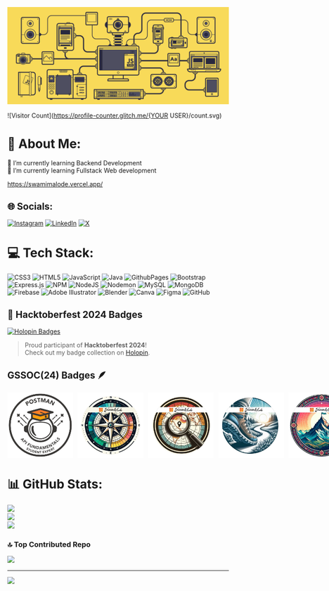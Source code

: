 
![Swamimalode Github](github.gif)

![Visitor Count](https://profile-counter.glitch.me/{YOUR USER}/count.svg)


# 💫 About Me:
🔭 I’m currently learning Backend Development<br>🌱 I’m currently learning Fullstack Web development<br>

https://swamimalode.vercel.app/
 
## 🌐 Socials:
[![Instagram](https://img.shields.io/badge/Instagram-%23E4405F.svg?logo=Instagram&logoColor=white)](https://instagram.com/srm_2004_) [![LinkedIn](https://img.shields.io/badge/LinkedIn-%230077B5.svg?logo=linkedin&logoColor=white)](https://linkedin.com/in/swamimalode) [![X](https://img.shields.io/badge/X-black.svg?logo=X&logoColor=white)](https://x.com/SwamiMalode) 

# 💻 Tech Stack:
![CSS3](https://img.shields.io/badge/css3-%231572B6.svg?style=for-the-badge&logo=css3&logoColor=white) ![HTML5](https://img.shields.io/badge/html5-%23E34F26.svg?style=for-the-badge&logo=html5&logoColor=white) ![JavaScript](https://img.shields.io/badge/javascript-%23323330.svg?style=for-the-badge&logo=javascript&logoColor=%23F7DF1E) ![Java](https://img.shields.io/badge/java-%23ED8B00.svg?style=for-the-badge&logo=openjdk&logoColor=white) ![GithubPages](https://img.shields.io/badge/github%20pages-121013?style=for-the-badge&logo=github&logoColor=white) ![Bootstrap](https://img.shields.io/badge/bootstrap-%238511FA.svg?style=for-the-badge&logo=bootstrap&logoColor=white) ![Express.js](https://img.shields.io/badge/express.js-%23404d59.svg?style=for-the-badge&logo=express&logoColor=%2361DAFB) ![NPM](https://img.shields.io/badge/NPM-%23CB3837.svg?style=for-the-badge&logo=npm&logoColor=white) ![NodeJS](https://img.shields.io/badge/node.js-6DA55F?style=for-the-badge&logo=node.js&logoColor=white) ![Nodemon](https://img.shields.io/badge/NODEMON-%23323330.svg?style=for-the-badge&logo=nodemon&logoColor=%BBDEAD) ![MySQL](https://img.shields.io/badge/mysql-4479A1.svg?style=for-the-badge&logo=mysql&logoColor=white) ![MongoDB](https://img.shields.io/badge/MongoDB-%234ea94b.svg?style=for-the-badge&logo=mongodb&logoColor=white) ![Firebase](https://img.shields.io/badge/firebase-a08021?style=for-the-badge&logo=firebase&logoColor=ffcd34) ![Adobe Illustrator](https://img.shields.io/badge/adobe%20illustrator-%23FF9A00.svg?style=for-the-badge&logo=adobe%20illustrator&logoColor=white) ![Blender](https://img.shields.io/badge/blender-%23F5792A.svg?style=for-the-badge&logo=blender&logoColor=white) ![Canva](https://img.shields.io/badge/Canva-%2300C4CC.svg?style=for-the-badge&logo=Canva&logoColor=white) ![Figma](https://img.shields.io/badge/figma-%23F24E1E.svg?style=for-the-badge&logo=figma&logoColor=white) ![GitHub](https://img.shields.io/badge/github-%23121011.svg?style=for-the-badge&logo=github&logoColor=white)



## 🎉 Hacktoberfest 2024 Badges

[![Holopin Badges](https://holopin.me/swamimalode07)](https://holopin.io/@swamimalode07)

> Proud participant of **Hacktoberfest 2024**!  
> Check out my badge collection on [Holopin](https://holopin.io/@swamimalode07).

## GSSOC(24) Badges 🪶
<div style='display:flex; align-items:center; gap: 10px;' align='center'>
  <img src="postman (1).png" width="150px" height="150px" />
  <img src="11.png" width="150px" height="150px" />
  <img src="22.png" width="150px" height="150px" />
  <img src="33.png" width="150px" height="150px" />
  <img src="44.png" width="150px" height="150px" />
  <img src="55.png" width="150px" height="150px" />
</div>



# 📊 GitHub Stats:
![](https://github-readme-stats.vercel.app/api?username=swamimalode07&theme=dark&hide_border=false&include_all_commits=false&count_private=false)<br/>
![](https://github-readme-streak-stats.herokuapp.com/?user=swamimalode07&theme=dark&hide_border=false)<br/>
![](https://github-readme-stats.vercel.app/api/top-langs/?username=swamimalode07&theme=dark&hide_border=false&include_all_commits=false&count_private=false&layout=compact)

### 🔝 Top Contributed Repo
![](https://github-contributor-stats.vercel.app/api?username=swamimalode07&limit=5&theme=dark&combine_all_yearly_contributions=true)

---
[![](https://visitcount.itsvg.in/api?id=swamimalode07&icon=5&color=2)](https://visitcount.itsvg.in)

<!-- Proudly created with GPRM ( https://gprm.itsvg.in ) -->
